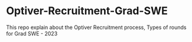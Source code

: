 # Optiver-Recruitment-Grad-SWE
This repo explain about the  Optiver Recruitment process, Types of rounds for Grad SWE - 2023

